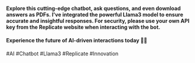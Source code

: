 #### Explore this cutting-edge chatbot, ask questions, and even download answers as PDFs. I've integrated the powerful Llama3 model to ensure accurate and insightful responses. For security, please use your own API key from the Replicate website when interacting with the bot.

#### Experience the future of AI-driven interactions today 🤖💬

#AI #Chatbot #Llama3 #Replicate #Innovation
